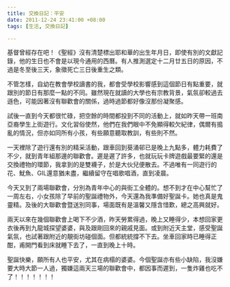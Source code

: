 ```yaml
---
title: 交換日記：平安
date: 2011-12-24 23:41:00 +08:00
tags: [生活, 交換日記]

---
```


基督曾經存在吧！《聖經》沒有清楚標出耶和華的出生年月日，即使有別的文獻記錄，他的生日也不會是以現今通用的西曆。有人推測選定十二月廿五日的原因，不過是冬至後三天，象徵死亡三日後重生之類。  
  
不管怎樣，自幼在教會學校讀書的我，都會受學校影響感到這個節日有點重要，就跟別的節日有那麼一點的不同。雖然現在就讀的大學也有宗教背景，氣氛卻較過去遜色，可能因著沒有聯歡會的關係，過時過節都好像沒那份凝聚感。  
  
 試後一直到今天都很忙碌，把空餘的時間都投到不同的活動上，就如昨天帶一班南亞裔學生上街遊行。文化習俗使然，他們在我們眼中不免顯得較欠紀律，偶爾有搗亂的情況，但亦如同所有小孩，有些願意聽取教訓，有些則不然。  
  
一天裡除了遊行還有別的精采活動，跟車回到葵涌邨已是晚上九點多，體力耗費了不少，就到青年組那邊的聯歡會。遲是遲了許多，也就玩玩卡牌遊戲最要緊的還是交換禮物的環節，我拿到的是雙襪子，於是大伙兒便散去。不過唯有一同遊行的花、魷魚、GIL還意猶未盡，繼續留守在唱歌唱酒，直到凌晨。  
  
今天又到了兩場聯歡會，分別為青年中心的與街工全體的。想不到才在中心幫忙了一周左右，小女孩除了早前的聖誕禮物外，今天還為我準備好聖誕卡。她也真是鬼靈精。及後的大聯歡會暨送別同事，場面既有是溫馨又隱含惜歎，總之高興就好。  
  
兩天以來在幾個聯歡會上喝下不少酒，昨天勞累得過，晚上又睡得少，本想回家更衣後再到九龍城探望婆婆，與及跟剛回來的親戚見面。或到附近天主堂，感受聖誕氣氛，也試著跟附近的靚街坊碰個面。但都統統撐不下去。坐車回家時已睡得正酣，甫開門看到床就睡下去了，一直到晚上十時。  
  
聖誕快樂，願所有人也平安，尤其在病榻的婆婆。今個聖誕亦有些小缺陷，我沒嫌要大時大節一人過，獨嫌這兩天三場的聯歡會中，都因事而遲到，一隻炸雞也吃不了！！！！！！！
